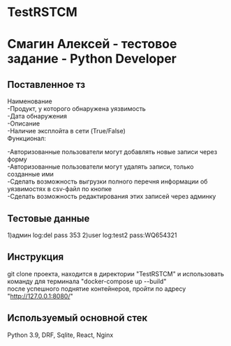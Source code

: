 # TestRSTCM
# Смагин Алексей - тестовое задание -  Python Developer 
## Поставленное тз 
Наименование\
-Продукт, у которого обнаружена уязвимость\
-Дата обнаружения\
-Описание\
-Наличие эксплойта в сети (True/False)\
Функционал:

-Авторизованные пользователи могут добавлять новые записи через форму\
-Авторизованные пользователи могут удалять записи, только созданные ими\
-Cделать возможность выгрузки полного перечня информации об уязвимостях в csv-файл по кнопке\
-Сделать возможность редактирования этих записей через админку
## Тестовые данные
1)админ log:del pass  353
2)user log:test2 pass:WQ654321

## Инструкция 
git clone проекта, находится в директории "TestRSTCM" и использовать команду для терминала "docker-compose up --build"\
после успешного поднятие контейнеров, пройти по адресу  "http://127.0.0.1:8080/"
## Используемый основной стек 
Python 3.9, DRF, Sqlite, React, Nginx
